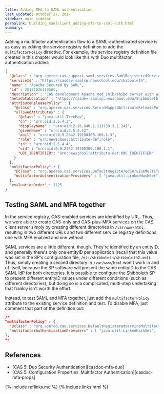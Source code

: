 ```yaml
---
title: Adding MFA to SAML authentication
last_updated: October 27, 2017
sidebar: main_sidebar
permalink: building_samlclient_adding-mfa-to-saml-auth.html
summary:
---
```


Adding a multifactor authentication flow to a SAML-authenticated service is as easy as editing the service registry definition to add the `multifactorPolicy` directive. For example, the service registry definition file created in this chapter would look like this with Duo multifactor authentication added:

```json
{
  "@class" : "org.apereo.cas.support.saml.services.SamlRegisteredService",
  "serviceId" : "https://casdev-samlsp.newschool.edu/shibboleth",
  "name" : "Apache Secured By SAML",
  "id" : 20171026110500,
  "description" : "CAS development Apache mod_shib/shibd server with username/password protection",
  "metadataLocation" : "https://casdev-samlsp.newschool.edu/Shibboleth.sso/Metadata",
  "attributeReleasePolicy" : {
    "@class" : "org.apereo.cas.services.ReturnMappedAttributeReleasePolicy",
    "allowedAttributes" : {
      "@class" : "java.util.TreeMap",
      "cn" : "urn:oid:2.5.4.3",
      "displayName" : "urn:oid:2.16.840.1.113730.3.1.241",
      "givenName" : "urn:oid:2.5.4.42",
      "mail" : "urn:oid:0.9.2342.19200300.100.1.3",
      "role" : "urn:newschool:attribute-def:role",
      "sn" : "urn:oid:2.5.4.4",
      "uid" : "urn:oid:0.9.2342.19200300.100.1.1",
      "UDC_IDENTIFIER": "urn:newschool:attribute-def:UDC_IDENTIFIER"
    }
  },
  "multifactorPolicy" : {
    "@class" : "org.apereo.cas.services.DefaultRegisteredServiceMultifactorPolicy",
    "multifactorAuthenticationProviders" : [ "java.util.LinkedHashSet", [ "mfa-duo" ] ]
  },
  "evaluationOrder" : 1125
}
```

## Testing SAML and MFA together

In the service registry, CAS-enabled services are identified by URL. Thus, we were able to create CAS-only and CAS-plus-MFA services on the CAS client server simply by creating different directories in `/var/www/html`, resulting in two different URLs and two different service registry definitions, one with MFA enabled and one without.

SAML services are a little different, though. They're identified by an entityID, and generally there's only one entityID per application (recall that this value was set in the SP's configuration file, `/etc/shibboleth/shibboleth2.xml`). Thus, simply creating a second directory in `/var/www/html` won't work in and of itself, because the SP software will present the same entityID to the CAS SAML IdP for both directories. It *is* possible to configure the Shibboleth SP to present different entityID values under different conditions (such as different directories), but doing so is a complicated, multi-step undertaking that frankly isn't worth the effort.

Instead, to test SAML and MFA together, just add the `multifactorPolicy` attribute to the existing service definition and test. To disable MFA, just comment that part of the definition out:

```json
/*
"multifactorPolicy" : {
  "@class" : "org.apereo.cas.services.DefaultRegisteredServiceMultifactorPolicy",
  "multifactorAuthenticationProviders" : [ "java.util.LinkedHashSet", [ "mfa-duo" ] ]
},
*/
```

## References

* [CAS 5: Duo Security Authentication][casdoc-mfa-duo]
* [CAS 5: Configuration Properties: Multifactor Authentication][casdoc-mfa-props]

{% include reflinks.md %}
{% include links.html %}
